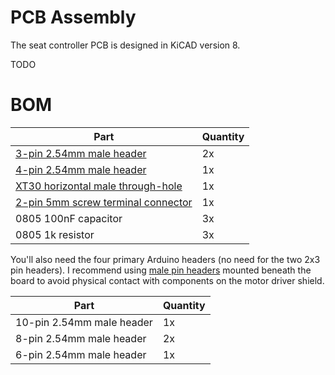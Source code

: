 
# PCB Assembly

The seat controller PCB is designed in KiCAD version 8.

TODO

# BOM

| Part                                                         | Quantity |
| ------------------------------------------------------------ | -------- |
| [3-pin 2.54mm male header](https://a.co/d/1hqvut4)           | 2x       |
| [4-pin 2.54mm male header ](https://a.co/d/1hqvut4)          | 1x       |
| [XT30 horizontal male through-hole](https://a.co/d/ecAGn9J)  | 1x       |
| [2-pin 5mm screw terminal connector](https://a.co/d/eVUlu4d) | 1x       |
| 0805 100nF capacitor                                         | 3x       |
| 0805 1k resistor                                             | 3x       |

You'll also need the four primary Arduino headers (no need for the two 2x3 pin headers). I recommend using [male pin headers](https://a.co/d/1hqvut4) mounted beneath the board to avoid physical contact with components on the motor driver shield.

| Part                      | Quantity |
| ------------------------- | -------- |
| 10-pin 2.54mm male header | 1x       |
| 8-pin 2.54mm male header  | 2x       |
| 6-pin 2.54mm male header  | 1x       |